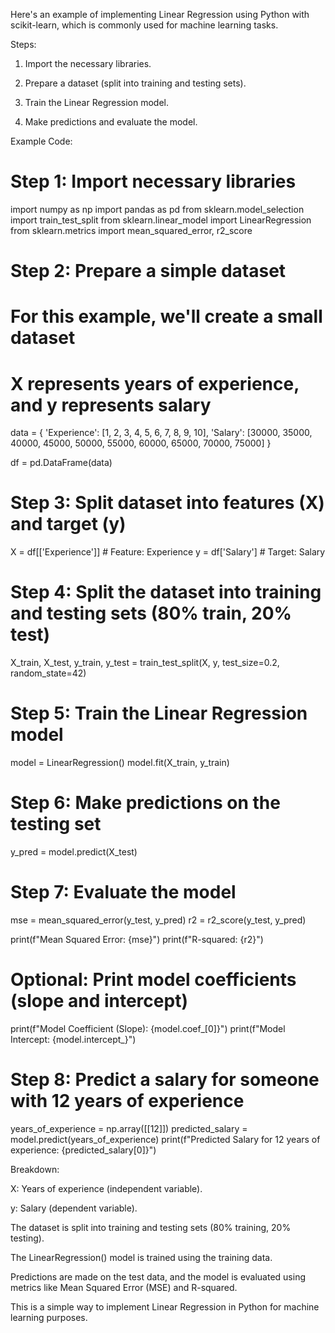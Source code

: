 Here's an example of implementing Linear Regression using Python with scikit-learn, which is commonly used for machine learning tasks.

Steps:

1. Import the necessary libraries.


2. Prepare a dataset (split into training and testing sets).


3. Train the Linear Regression model.


4. Make predictions and evaluate the model.



Example Code:

# Step 1: Import necessary libraries
import numpy as np
import pandas as pd
from sklearn.model_selection import train_test_split
from sklearn.linear_model import LinearRegression
from sklearn.metrics import mean_squared_error, r2_score

# Step 2: Prepare a simple dataset
# For this example, we'll create a small dataset
# X represents years of experience, and y represents salary

data = {
    'Experience': [1, 2, 3, 4, 5, 6, 7, 8, 9, 10],
    'Salary': [30000, 35000, 40000, 45000, 50000, 55000, 60000, 65000, 70000, 75000]
}

df = pd.DataFrame(data)

# Step 3: Split dataset into features (X) and target (y)
X = df[['Experience']]  # Feature: Experience
y = df['Salary']        # Target: Salary

# Step 4: Split the dataset into training and testing sets (80% train, 20% test)
X_train, X_test, y_train, y_test = train_test_split(X, y, test_size=0.2, random_state=42)

# Step 5: Train the Linear Regression model
model = LinearRegression()
model.fit(X_train, y_train)

# Step 6: Make predictions on the testing set
y_pred = model.predict(X_test)

# Step 7: Evaluate the model
mse = mean_squared_error(y_test, y_pred)
r2 = r2_score(y_test, y_pred)

print(f"Mean Squared Error: {mse}")
print(f"R-squared: {r2}")

# Optional: Print model coefficients (slope and intercept)
print(f"Model Coefficient (Slope): {model.coef_[0]}")
print(f"Model Intercept: {model.intercept_}")

# Step 8: Predict a salary for someone with 12 years of experience
years_of_experience = np.array([[12]])
predicted_salary = model.predict(years_of_experience)
print(f"Predicted Salary for 12 years of experience: {predicted_salary[0]}")

Breakdown:

X: Years of experience (independent variable).

y: Salary (dependent variable).

The dataset is split into training and testing sets (80% training, 20% testing).

The LinearRegression() model is trained using the training data.

Predictions are made on the test data, and the model is evaluated using metrics like Mean Squared Error (MSE) and R-squared.


This is a simple way to implement Linear Regression in Python for machine learning purposes.
